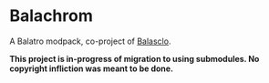 # Balachrom
A Balatro modpack, co-project of [Balasclo](https://github.com/ChromaPIE/Balasclo).

**This project is in-progress of migration to using submodules. No copyright infliction was meant to be done.**
